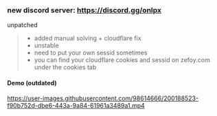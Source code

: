 ### new discord server: https://discord.gg/onlpx

unpatched
> - added manual solving + cloudflare fix    
> - unstable    
> - need to put your own sessid sometimes   
> - you can find your cloudflare cookies and sessid on zefoy.com under the cookies tab   

#### Demo (outdated)

https://user-images.githubusercontent.com/98614666/200188523-f90b752d-dbe6-443a-9a84-61961a3489a1.mp4

